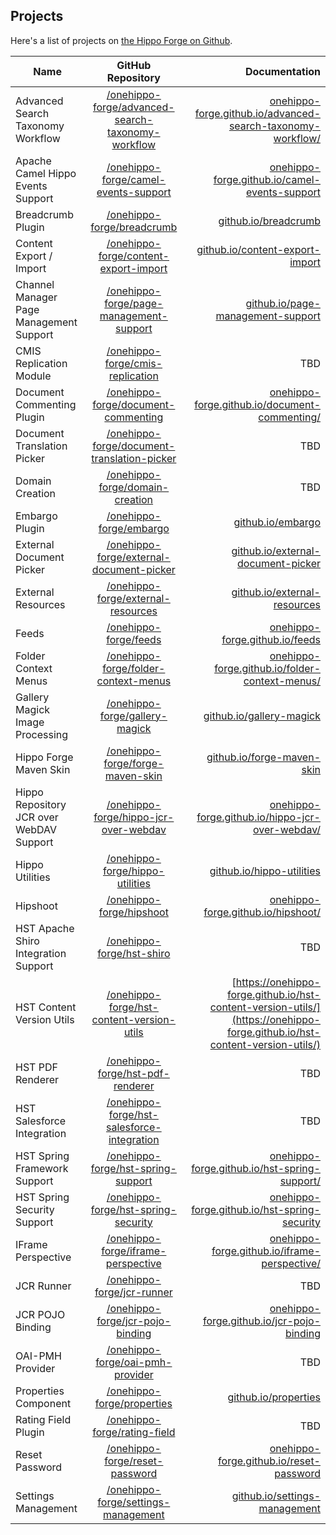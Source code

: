 
## Projects

Here's a list of projects on [the Hippo Forge on Github](https://github.com/onehippo-forge).

| Name                   | GitHub Repository |  Documentation  |
| ---------------------- |:----------------------:| -----------:|
| Advanced Search Taxonomy Workflow | [/onehippo-forge/advanced-search-taxonomy-workflow](https://github.com/onehippo-forge/advanced-search-taxonomy-workflow) | [onehippo-forge.github.io/advanced-search-taxonomy-workflow/](https://onehippo-forge.github.io/advanced-search-taxonomy-workflow/)
| Apache Camel Hippo Events Support | [/onehippo-forge/camel-events-support](https://github.com/onehippo-forge/camel-events-support) | [onehippo-forge.github.io/camel-events-support](https://onehippo-forge.github.io/camel-events-support)
| Breadcrumb Plugin | [/onehippo-forge/breadcrumb](https://github.com/onehippo-forge/breadcrumb) | [github.io/breadcrumb](https://onehippo-forge.github.io/breadcrumb)
| Content Export / Import | [/onehippo-forge/content-export-import](https://github.com/onehippo-forge/content-export-import) | [github.io/content-export-import](https://onehippo-forge.github.io/content-export-import)
| Channel Manager Page Management Support | [/onehippo-forge/page-management-support](https://github.com/onehippo-forge/page-management-support) | [github.io/page-management-support](https://onehippo-forge.github.io/page-management-support)
| CMIS Replication Module | [/onehippo-forge/cmis-replication](https://github.com/onehippo-forge/cmis-replication) | TBD
| Document Commenting Plugin | [/onehippo-forge/document-commenting](https://github.com/onehippo-forge/document-commenting) | [onehippo-forge.github.io/document-commenting/](https://onehippo-forge.github.io/document-commenting/) 
| Document Translation Picker | [/onehippo-forge/document-translation-picker](https://github.com/onehippo-forge/document-translation-picker) | TBD
| Domain Creation | [/onehippo-forge/domain-creation](https://github.com/onehippo-forge/domain-creation) | TBD
| Embargo Plugin | [/onehippo-forge/embargo](https://github.com/onehippo-forge/embargo) | [github.io/embargo](https://onehippo-forge.github.io/embargo/)
| External Document Picker | [/onehippo-forge/external-document-picker](https://github.com/onehippo-forge/external-document-picker) | [github.io/external-document-picker](https://onehippo-forge.github.io/external-document-picker)
| External Resources  | [/onehippo-forge/external-resources](https://github.com/onehippo-forge/external-resources) | [github.io/external-resources](https://onehippo-forge.github.io/external-resources)
| Feeds | [/onehippo-forge/feeds](https://github.com/onehippo-forge/feeds) | [onehippo-forge.github.io/feeds](https://onehippo-forge.github.io/feeds)
| Folder Context Menus | [/onehippo-forge/folder-context-menus](https://github.com/onehippo-forge/folder-context-menus) | [onehippo-forge.github.io/folder-context-menus/](https://onehippo-forge.github.io/folder-context-menus/) 
| Gallery Magick Image Processing | [/onehippo-forge/gallery-magick](https://github.com/onehippo-forge/gallery-magick) | [github.io/gallery-magick](https://onehippo-forge.github.io/gallery-magick)
| Hippo Forge Maven Skin | [/onehippo-forge/forge-maven-skin](https://github.com/onehippo-forge/forge-maven-skin) | [github.io/forge-maven-skin](https://onehippo-forge.github.io/forge-maven-skin)
| Hippo Repository JCR over WebDAV Support | [/onehippo-forge/hippo-jcr-over-webdav](https://github.com/onehippo-forge/hippo-jcr-over-webdav) | [onehippo-forge.github.io/hippo-jcr-over-webdav/](https://onehippo-forge.github.io/hippo-jcr-over-webdav/) 
| Hippo Utilities | [/onehippo-forge/hippo-utilities](https://github.com/onehippo-forge/hippo-utilities) | [github.io/hippo-utilities](https://onehippo-forge.github.io/hippo-utilities)
| Hipshoot | [/onehippo-forge/hipshoot](https://github.com/onehippo-forge/hipshoot) | [onehippo-forge.github.io/hipshoot/](https://onehippo-forge.github.io/hipshoot/)
| HST Apache Shiro Integration Support | [/onehippo-forge/hst-shiro](https://github.com/onehippo-forge/hst-shiro) | TBD
| HST Content Version Utils | [/onehippo-forge/hst-content-version-utils](https://github.com/onehippo-forge/hst-content-version-utils) | [https://onehippo-forge.github.io/hst-content-version-utils/](https://onehippo-forge.github.io/hst-content-version-utils/) 
| HST PDF Renderer | [/onehippo-forge/hst-pdf-renderer](https://github.com/onehippo-forge/hst-pdf-renderer) | TBD
| HST Salesforce Integration | [/onehippo-forge/hst-salesforce-integration](https://github.com/onehippo-forge/hst-salesforce-integration) | TBD
| HST Spring Framework Support | [/onehippo-forge/hst-spring-support](https://github.com/onehippo-forge/hst-spring-support) | [onehippo-forge.github.io/hst-spring-support/](https://onehippo-forge.github.io/hst-spring-support/)
| HST Spring Security Support | [/onehippo-forge/hst-spring-security](https://github.com/onehippo-forge/hst-spring-security) | [onehippo-forge.github.io/hst-spring-security](https://onehippo-forge.github.io/hst-spring-security/)
| IFrame Perspective | [/onehippo-forge/iframe-perspective](https://github.com/onehippo-forge/iframe-perspective) | [onehippo-forge.github.io/iframe-perspective/](https://onehippo-forge.github.io/iframe-perspective/)
| JCR Runner | [/onehippo-forge/jcr-runner](https://github.com/onehippo-forge/jcr-runner) | TBD
| JCR POJO Binding | [/onehippo-forge/jcr-pojo-binding](https://github.com/onehippo-forge/jcr-pojo-binding) | [onehippo-forge.github.io/jcr-pojo-binding](https://onehippo-forge.github.io/jcr-pojo-binding/)
| OAI-PMH Provider | [/onehippo-forge/oai-pmh-provider](https://github.com/onehippo-forge/oai-pmh-provider) | TBD
| Properties Component | [/onehippo-forge/properties](https://github.com/onehippo-forge/properties) | [github.io/properties](https://onehippo-forge.github.io/properties/)
| Rating Field Plugin | [/onehippo-forge/rating-field](https://github.com/onehippo-forge/rating-field) | TBD
| Reset Password | [/onehippo-forge/reset-password](https://github.com/onehippo-forge/reset-password) | [onehippo-forge.github.io/reset-password](https://onehippo-forge.github.io/reset-password)
| Settings Management | [/onehippo-forge/settings-management](https://github.com/onehippo-forge/settings-management) | [github.io/settings-management](https://onehippo-forge.github.io/settings-management/)
